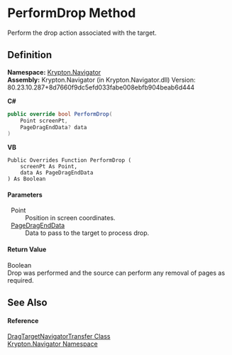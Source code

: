 # PerformDrop Method


Perform the drop action associated with the target.



## Definition
**Namespace:** <a href="a21ac074-d119-3dc6-bd1c-d3a12c0128bc.md">Krypton.Navigator</a>  
**Assembly:** Krypton.Navigator (in Krypton.Navigator.dll) Version: 80.23.10.287+8d7660f9dc5efd033fabe008ebfb904beab6d444

**C#**
``` C#
public override bool PerformDrop(
	Point screenPt,
	PageDragEndData? data
)
```
**VB**
``` VB
Public Overrides Function PerformDrop ( 
	screenPt As Point,
	data As PageDragEndData
) As Boolean
```



#### Parameters
<dl><dt>  Point</dt><dd>Position in screen coordinates.</dd><dt>  <a href="0c26121e-2e6a-e3c0-21a4-2a1ddbb8d2dc.md">PageDragEndData</a></dt><dd>Data to pass to the target to process drop.</dd></dl>

#### Return Value
Boolean  
Drop was performed and the source can perform any removal of pages as required.

## See Also


#### Reference
<a href="38164bac-1efe-f082-c9a6-0dbf554b41b9.md">DragTargetNavigatorTransfer Class</a>  
<a href="a21ac074-d119-3dc6-bd1c-d3a12c0128bc.md">Krypton.Navigator Namespace</a>  
